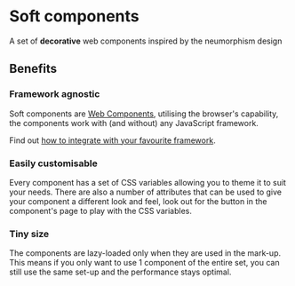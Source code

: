 # Soft components

A set of **decorative** web components inspired by the neumorphism design

## Benefits

### Framework agnostic

Soft components are [Web Components](https://developer.mozilla.org/en-US/docs/Web/Web_Components), utilising the browser's capability, the components work with (and without) any JavaScript framework.

Find out [how to integrate with your favourite framework]().

### Easily customisable

Every component has a set of CSS variables allowing you to theme it to suit your needs.
There are also a number of attributes that can be used to give your component a different look and feel, look out for the <sc-button icon style="--sc-button-vertical-align: middle" class="ma-1"><box-icon type="solid" name="brush" color="currentColor"></box-icon></sc-button> button in the component's page to play with the CSS variables.

### Tiny size

The components are lazy-loaded only when they are used in the mark-up. This means if you only want to use 1 component of the entire set, you can still use the same set-up and the performance stays optimal.